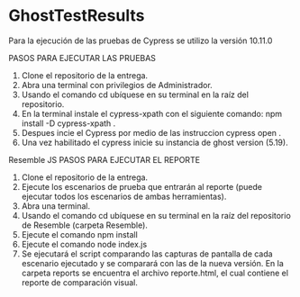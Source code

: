 # GhostTestResults

Para la ejecución de las pruebas de Cypress se utilizo la versión 10.11.0

PASOS PARA EJECUTAR LAS PRUEBAS

1. Clone el repositorio de la entrega.
2. Abra una terminal con privilegios de Administrador.
3. Usando el comando cd ubíquese en su terminal en la raíz del repositorio.
4. En la terminal instale el cypress-xpath con el siguiente comando: npm install -D cypress-xpath .
5. Despues incie el Cypress por medio de las instruccion cypress open .
6. Una vez habilitado el cypress inicie su instancia de ghost version (5.19).

Resemble JS
PASOS PARA EJECUTAR EL REPORTE

1. Clone el repositorio de la entrega.
2. Ejecute los escenarios de prueba que entrarán al reporte (puede ejecutar todos los escenarios de ambas herramientas).
3. Abra una terminal.
4. Usando el comando cd ubíquese en su terminal en la raíz del repositorio de Resemble (carpeta Resemble).
5. Ejecute el comando npm install
6. Ejecute el comando node index.js
7. Se ejecutará el script comparando las capturas de pantalla de cada escenario ejecutado y se comparará con las de la nueva versión. En la carpeta reports se encuentra el archivo reporte.html, el cual contiene el reporte de comparación visual.

